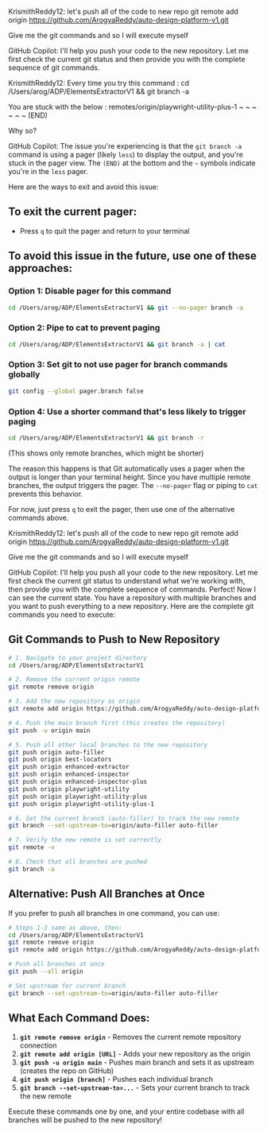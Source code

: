 KrismithReddy12: let's push all of the code to new repo 
git remote add origin https://github.com/ArogyaReddy/auto-design-platform-v1.git

Give me the git commands and so I will execute myself

GitHub Copilot: I'll help you push your code to the new repository. Let me first check the current git status and then provide you with the complete sequence of git commands. 

KrismithReddy12: Every time you try this command :
cd /Users/arog/ADP/ElementsExtractorV1 && git branch -a

You are stuck with the below :
  remotes/origin/playwright-utility-plus-1
~
~
~
~
~
~
(END)

Why so?

GitHub Copilot: The issue you're experiencing is that the `git branch -a` command is using a pager (likely `less`) to display the output, and you're stuck in the pager view. The `(END)` at the bottom and the `~` symbols indicate you're in the `less` pager.

Here are the ways to exit and avoid this issue:

## To exit the current pager:
- Press `q` to quit the pager and return to your terminal

## To avoid this issue in the future, use one of these approaches:

### Option 1: Disable pager for this command
```bash
cd /Users/arog/ADP/ElementsExtractorV1 && git --no-pager branch -a
```

### Option 2: Pipe to cat to prevent paging
```bash
cd /Users/arog/ADP/ElementsExtractorV1 && git branch -a | cat
```

### Option 3: Set git to not use pager for branch commands globally
```bash
git config --global pager.branch false
```

### Option 4: Use a shorter command that's less likely to trigger paging
```bash
cd /Users/arog/ADP/ElementsExtractorV1 && git branch -r
```
(This shows only remote branches, which might be shorter)

The reason this happens is that Git automatically uses a pager when the output is longer than your terminal height. Since you have multiple remote branches, the output triggers the pager. The `--no-pager` flag or piping to `cat` prevents this behavior.

For now, just press `q` to exit the pager, then use one of the alternative commands above.

KrismithReddy12: let's push all of the code to new repo 
git remote add origin https://github.com/ArogyaReddy/auto-design-platform-v1.git

Give me the git commands and so I will execute myself

GitHub Copilot: I'll help you push all your code to the new repository. Let me first check the current git status to understand what we're working with, then provide you with the complete sequence of commands. Perfect! Now I can see the current state. You have a repository with multiple branches and you want to push everything to a new repository. Here are the complete git commands you need to execute:

## Git Commands to Push to New Repository

```bash
# 1. Navigate to your project directory
cd /Users/arog/ADP/ElementsExtractorV1

# 2. Remove the current origin remote
git remote remove origin

# 3. Add the new repository as origin
git remote add origin https://github.com/ArogyaReddy/auto-design-platform-v1.git

# 4. Push the main branch first (this creates the repository)
git push -u origin main

# 5. Push all other local branches to the new repository
git push origin auto-filler
git push origin best-locators
git push origin enhanced-extractor
git push origin enhanced-inspector
git push origin enhanced-inspector-plus
git push origin playwright-utility
git push origin playwright-utility-plus
git push origin playwright-utility-plus-1

# 6. Set the current branch (auto-filler) to track the new remote
git branch --set-upstream-to=origin/auto-filler auto-filler

# 7. Verify the new remote is set correctly
git remote -v

# 8. Check that all branches are pushed
git branch -a
```

## Alternative: Push All Branches at Once

If you prefer to push all branches in one command, you can use:

```bash
# Steps 1-3 same as above, then:
cd /Users/arog/ADP/ElementsExtractorV1
git remote remove origin
git remote add origin https://github.com/ArogyaReddy/auto-design-platform-v1.git

# Push all branches at once
git push --all origin

# Set upstream for current branch
git branch --set-upstream-to=origin/auto-filler auto-filler
```

## What Each Command Does:

1. **`git remote remove origin`** - Removes the current remote repository connection
2. **`git remote add origin [URL]`** - Adds your new repository as the origin
3. **`git push -u origin main`** - Pushes main branch and sets it as upstream (creates the repo on GitHub)
4. **`git push origin [branch]`** - Pushes each individual branch
5. **`git branch --set-upstream-to=...`** - Sets your current branch to track the new remote

Execute these commands one by one, and your entire codebase with all branches will be pushed to the new repository!